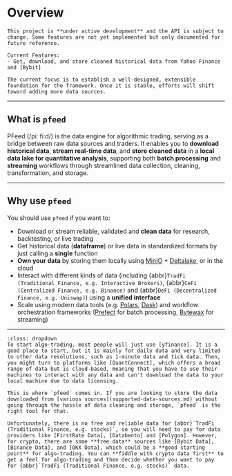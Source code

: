 [yfinance]: https://github.com/ranaroussi/yfinance
[QuantConnect]: https://www.quantconnect.com
[FirstRate Data]: https://firstratedata.com
[Databento]: https://databento.com
[Polygon]: https://polygon.io
[Bybit Data]: https://public.bybit.com
[Binance Data]: https://data.binance.vision
[OKX Data]: https://www.okx.com/data-download
[MinIO]: https://min.io/
[Bybit]: https://bybit.com
[Polars]: https://github.com/pola-rs/polars
[Dask]: https://www.dask.org/
[Deltalake]: https://github.com/delta-io/delta-rs
[Prefect]: https://www.prefect.io/
[Bytewax]: https://www.bytewax.io


# Overview

```{attention}
This project is **under active development** and the API is subject to change. Some features are not yet implemented but only documented for future reference.

Current Features:
- Get, download, and store cleaned historical data from Yahoo Finance and [Bybit]

The current focus is to establish a well-designed, extensible foundation for the framework. Once it is stable, efforts will shift toward adding more data sources.
```

---

## What is `pfeed`
PFeed (/piː fiːd/) is the data engine for algorithmic trading, serving as a bridge between raw data sources and traders. It enables you to **download historical data**, **stream real-time data**, and **store cleaned data** in a **local data lake for quantitative analysis**, supporting both **batch processing** and **streaming** workflows through streamlined data collection, cleaning, transformation, and storage.

---

## Why use `pfeed`
You should use `pfeed` if you want to:
- Download or stream reliable, validated and **clean data** for research, backtesting, or live trading
- Get historical data (**dataframe**) or live data in standardized formats by just calling a **single** function
- **Own your data** by storing them locally using [MinIO] + [Deltalake], or in the cloud
- Interact with different kinds of data (including {abbr}`TradFi (Traditional Finance, e.g. Interactive Brokers)`, {abbr}`CeFi (Centralized Finance, e.g. Binance)` and {abbr}`DeFi (Decentralized Finance, e.g. Uniswap)`) using a **unified interface**
- Scale using modern data tools (e.g. [Polars], [Dask]) and workflow orchestration frameworks ([Prefect] for batch processing, [Bytewax] for streaming)

---

```{tip} Note for Beginners
:class: dropdown
To start algo-trading, most people will just use [yfinance]. It is a good place to start, but it is mainly for daily data and very limited to other data resolutions, such as 1-minute data and tick data. Then, you might turn to platforms like [QuantConnect], which offers a broad range of data but is cloud-based, meaning that you have to use their machines to interact with any data and can't download the data to your local machine due to data licensing.

This is where `pfeed` comes in. If you are looking to store the data downloaded from [various sources](supported-data-sources.md) without going through the hassle of data cleaning and storage, `pfeed` is the right tool for that. 

Unfortunately, there is no free and reliable data for {abbr}`TradFi (Traditional Finance, e.g. stocks)`, so you will need to pay for data providers like [FirstRate Data], [Databento] and [Polygon]. However, for crypto, there are some **free data** sources like [Bybit Data], [Binance Data], and [OKX Data], which could be a **good starting point** for algo-trading. You can **fiddle with crypto data first** to get a feel for algo-trading and then decide whether you want to pay for {abbr}`TradFi (Traditional Finance, e.g. stocks)` data.
```
